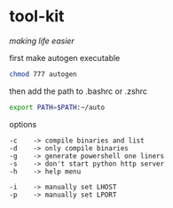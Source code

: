 # tool-kit
*making life easier*


first make autogen executable
```bash
chmod 777 autogen
```

then add the path to .bashrc or .zshrc
```bash
export PATH=$PATH:~/auto
```

options
```
-c    -> compile binaries and list
-d    -> only compile binaries
-g    -> generate powershell one liners
-s    -> don't start python http server
-h    -> help menu

-i    -> manually set LHOST
-p    -> manually set LPORT
```

